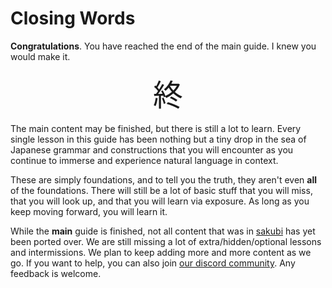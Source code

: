 # Closing Words

**Congratulations**. You have reached the end of the main guide. I knew you would make it.

<center>
<font size=50>
終
</font>
</center>

The main content may be finished, but there is still a lot to learn. Every single lesson in this guide has been nothing but a tiny drop in the sea of Japanese grammar and constructions that you will encounter as you continue to immerse and experience natural language in context.

These are simply foundations, and to tell you the truth, they aren't even **all** of the foundations. There will still be a lot of basic stuff that you will miss, that you will look up, and that you will learn via exposure. As long as you keep moving forward, you will learn it.

<div class="warning">
While the <b>main</b> guide is finished, not all content that was in <a href=https://sakubi.neocities.org/>sakubi</a> has yet been ported over. We are still missing a lot of extra/hidden/optional lessons and intermissions. We plan to keep adding more and more content as we go. If you want to help, you can also join <a href=https://discord.gg/KZj4dVFDzu>our discord community</a>. Any feedback is welcome.
</div>